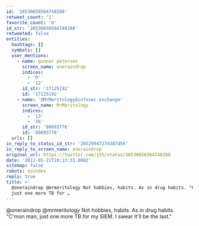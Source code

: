 ```yaml
---
id: '28530656564748288'
retweet_count: '1'
favorite_count: '0'
id_str: '28530656564748288'
retweeted: false
entities:
  hashtags: []
  symbols: []
  user_mentions:
    - name: gunnar peterson
      screen_name: oneraindrop
      indices:
        - '0'
        - '12'
      id_str: '17125192'
      id: '17125192'
    - name: '@MrMeritology@infosec.exchange'
      screen_name: MrMeritology
      indices:
        - '13'
        - '26'
      id_str: '80693776'
      id: '80693776'
  urls: []
in_reply_to_status_id_str: '28529947274387456'
in_reply_to_screen_name: oneraindrop
original_url: https://twitter.com/jth/status/28530656564748288
date: '2011-01-21T19:13:33.000Z'
sitemap: false
robots: noindex
reply: true
title: >-
  @oneraindrop @mrmeritology Not hobbies, habits. As in drug habits. "C'mon man,
  just one more TB for …
---
```


@oneraindrop @mrmeritology Not hobbies, habits. As in drug habits. "C'mon man, just one more TB for my SIEM. I swear it'll be the last."